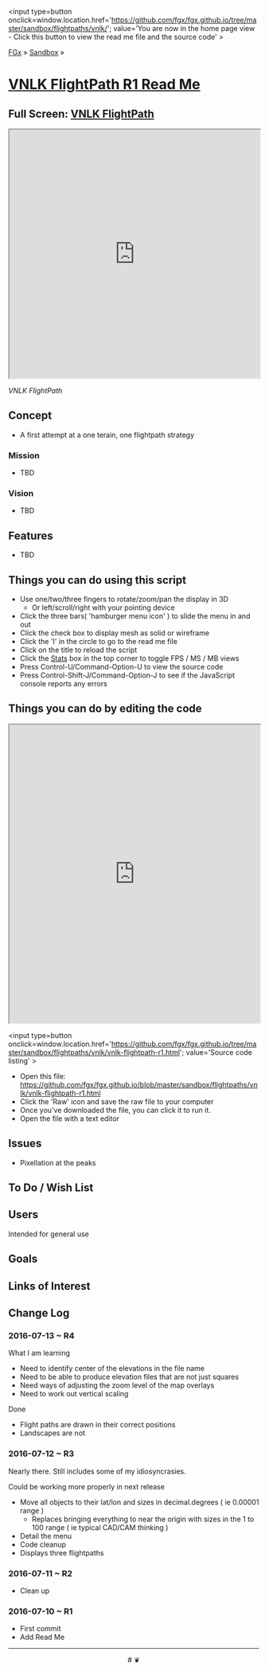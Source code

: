 <span style=display:none; >[You are now in a GitHub source code view - click this link to view the home page]
( http://fgx.github.io/sandbox/flightpaths/vnlk/#readme.md "View file as a web page." )</span>
<input type=button onclick=window.location.href='https://github.com/fgx/fgx.github.io/tree/master/sandbox/flightpaths/vnlk/'; 
value='You are now in the home page view - Click this button to view the read me file and the source code' >

[FGx]( https://fgx.github.io ) &raquo; [Sandbox]( http://fgx.github.io/sandbox/  ) &raquo;

[VNLK FlightPath R1 Read Me]( http://fgx.github.io/sandbox/flightpaths/vnlk/index.html#readme.md )
===

## Full Screen: [ VNLK FlightPath ]( http://fgx.github.io/sandbox/flightpaths/vnlk/ )

<img src="https://cloud.githubusercontent.com/assets/547626/16784442/b6ab5bac-483d-11e6-8e12-d9ec968eac88.png" style=display:none; width=800 >

<iframe src=http://fgx.github.io/sandbox/flightpaths/vnlk/index.html width=100% height=500px ></iframe>

_VNLK FlightPath_


## Concept

* A first attempt at a one terain, one flightpath strategy
### Mission

* TBD

### Vision

* TBD


## Features

* TBD


## Things you can do using this script

* Use one/two/three fingers to rotate/zoom/pan the display in 3D
	* Or left/scroll/right with your pointing device 
* Click the three bars( 'hamburger menu icon' ) to slide the menu in and out
* Click the check box to display mesh as solid or wireframe
* Click the 'I' in the circle to go to the read me file
* Click on the title to reload the script
* Click the [Stats]( https://github.com/mrdoob/stats.js/ ) box in the top corner to toggle FPS / MS / MB views
* Press Control-U/Command-Option-U to view the source code
* Press Control-Shift-J/Command-Option-J to see if the JavaScript console reports any errors



## Things you can do by editing the code

<iframe sandbox='allow-scripts' src='https://jaanga.github.io/cookbook-html/examples/libraries/ace-editor/ace-view-r1.html#' +
	'https://github.com/fgx/fgx.github.io/tree/master/sandbox/flightpaths/vnlk/vnlk-flightpath-r1.html' width=100% height=600 ></iframe>

<input type=button onclick=window.location.href='https://github.com/fgx/fgx.github.io/tree/master/sandbox/flightpaths/vnlk/vnlk-flightpath-r1.html';
value='Source code listing' >


* Open this file: https://github.com/fgx/fgx.github.io/blob/master/sandbox/flightpaths/vnlk/vnlk-flightpath-r1.html
* Click the 'Raw' icon and save the raw file to your computer
* Once you've downloaded the file, you can click it to run it.
* Open the file with a text editor


## Issues

* Pixellation at the peaks 

## To Do / Wish List


## Users

Intended for general use


## Goals


## Links of Interest


## Change Log


### 2016-07-13 ~ R4

What I am learning

* Need to identify center of the elevations in the file name
* Need to be able to produce elevation files that are not just squares
* Need ways of adjusting the zoom level of the map overlays
* Need to work out vertical scaling

Done

* Flight paths are drawn in their correct positions 
* Landscapes are not

### 2016-07-12 ~ R3

Nearly there. Still includes some of my idiosyncrasies.

Could be working more properly in next release 

* Move all objects to their lat/lon and sizes in decimal.degrees ( ie 0.00001 range )
    * Replaces bringing everything to near the origin with sizes  in the 1 to 100 range ( ie typical CAD/CAM thinking )  
* Detail the menu
* Code cleanup
* Displays three flightpaths



### 2016-07-11 ~ R2

* Clean up

### 2016-07-10 ~ R1

* First commit
* Add Read Me


***

<center title='FGx ~ a place to fly' >
# <a href=javascript:window.scrollTo(0,0); style=text-decoration:none; > ❦ </a>
</center>
